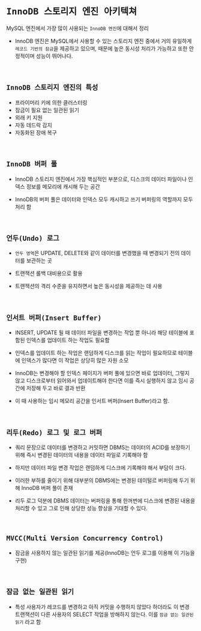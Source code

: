 # `InnoDB 스토리지 엔진 아키텍쳐`

MySQL 엔진에서 가장 많이 사용되는 `InnoDB 엔진`에 대해서 정리

- InnoDB 엔진은 MySQL에서 사용할 수 있는 스토리지 엔진 중에서 거의 유일하게 `레코드 기반의 잠금`을 제공하고 있으며, 때문에 높은 동시성 처리가 가능하고 또한 안정적이며 성능이 뛰어나다. 

<br>

## `InnoDB 스토리지 엔진의 특성`

- 프라이머리 키에 의한 클러스터링
- 잠금이 필요 없는 일관된 읽기
- 외래 키 지원
- 자동 데드락 감지
- 자동화된 장애 복구

<br>

## `InnoDB 버퍼 풀`

- InnoDB 스토리지 엔진에서 가장 핵심적인 부분으로, 디스크의 데이터 파일이나 인덱스 정보를 메모리에 캐시해 두는 공간

- InnoDB의 버퍼 풀은 데이터와 인덱스 모두 캐시하고 쓰기 버퍼링의 역할까지 모두 처리 함

<br>

## `언두(Undo) 로그`

- `언두 영역`은 UPDATE, DELETE와 같이 데이터를 변경했을 때 변경되기 전의 데이터를 보관하는 곳

- 트랜잭션 롤백 대비용으로 활용
- 트랜잭션의 격리 수준을 유지하면서 높은 동시성을 제공하는 데 사용

<br>

## `인서트 버퍼(Insert Buffer)`

- INSERT, UPDATE 될 때 데이터 파일을 변경하는 작업 뿐 아니라 해당 테이블에 포함된 인덱스를 업데이트 하는 작업도 필요함

- 인덱스를 업데이트 하는 작업은 랜덤하게 디스크를 읽는 작업이 필요하므로 테이블에 인덱스가 많다면 이 작업은 상당히 많은 자원 소모

- InnoDB는 변경해야 할 인덱스 페이지가 버퍼 풀에 있으면 바로 업데이터, 그렇지 않고 디스크로부터 읽어와서 업데이트해야 한다면 이를 즉시 실행하지 않고 임시 공간에 저장해 두고 바로 결과 반환

- 이 때 사용하는 임시 메모리 공간을 인서트 버퍼(Insert Buffer)라고 함. 

<br>

## `리두(Redo) 로그 및 로그 버퍼`

- 쿼리 문장으로 데이터를 변경하고 커밋하면 DBMS는 데이터의 ACID를 보장하기 위해 즉시 변경된 데이터의 내용을 데이터 파일로 기록해야 함

- 하지만 데이터 파일 변경 작업은 랜덤하게 디스크에 기록해야 해서 부담이 크다. 

- 이러한 부하를 줄이기 위해 대부분의 DBMS에는 변경된 데이털르 버퍼링해 두기 위해 InnoDB 버퍼 풀이 존재

- 리두 로그 덕분에 DBMS 데이터는 버퍼링을 통해 한꺼번에 디스크에 변경된 내용을 처리할 수 있고 그로 인해 상당한 성능 향상을 기대할 수 있다. 

<br>

## `MVCC(Multi Version Concurrency Control)`

- 잠금을 사용하지 않는 일관된 읽기를 제공(InnoDB는 언두 로그를 이용해 이 기능을 구현)

<br>

## `잠금 없는 일관된 읽기`

- 특성 사용자가 레코드를 변경하고 아직 커밋을 수행하지 않았다 하더라도 이 변경 트랜잭션이 다른 사용자의 SELECT 작업을 방해하지 않는다. 이를 `잠금 없는 일관된 읽기` 라고 함

